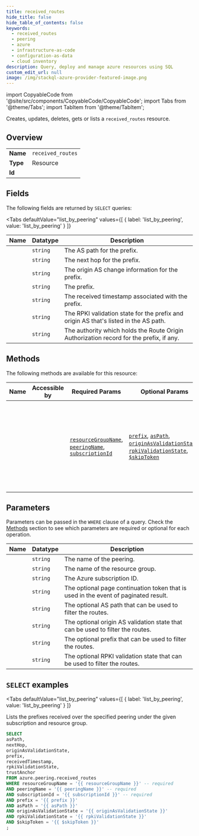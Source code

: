 ```yaml
--- 
title: received_routes
hide_title: false
hide_table_of_contents: false
keywords:
  - received_routes
  - peering
  - azure
  - infrastructure-as-code
  - configuration-as-data
  - cloud inventory
description: Query, deploy and manage azure resources using SQL
custom_edit_url: null
image: /img/stackql-azure-provider-featured-image.png
---
```


import CopyableCode from '@site/src/components/CopyableCode/CopyableCode';
import Tabs from '@theme/Tabs';
import TabItem from '@theme/TabItem';

Creates, updates, deletes, gets or lists a <code>received_routes</code> resource.

## Overview
<table><tbody>
<tr><td><b>Name</b></td><td><code>received_routes</code></td></tr>
<tr><td><b>Type</b></td><td>Resource</td></tr>
<tr><td><b>Id</b></td><td><CopyableCode code="azure.peering.received_routes" /></td></tr>
</tbody></table>

## Fields

The following fields are returned by `SELECT` queries:

<Tabs
    defaultValue="list_by_peering"
    values={[
        { label: 'list_by_peering', value: 'list_by_peering' }
    ]}
>
<TabItem value="list_by_peering">

<table>
<thead>
    <tr>
    <th>Name</th>
    <th>Datatype</th>
    <th>Description</th>
    </tr>
</thead>
<tbody>
<tr>
    <td><CopyableCode code="asPath" /></td>
    <td><code>string</code></td>
    <td>The AS path for the prefix.</td>
</tr>
<tr>
    <td><CopyableCode code="nextHop" /></td>
    <td><code>string</code></td>
    <td>The next hop for the prefix.</td>
</tr>
<tr>
    <td><CopyableCode code="originAsValidationState" /></td>
    <td><code>string</code></td>
    <td>The origin AS change information for the prefix.</td>
</tr>
<tr>
    <td><CopyableCode code="prefix" /></td>
    <td><code>string</code></td>
    <td>The prefix.</td>
</tr>
<tr>
    <td><CopyableCode code="receivedTimestamp" /></td>
    <td><code>string</code></td>
    <td>The received timestamp associated with the prefix.</td>
</tr>
<tr>
    <td><CopyableCode code="rpkiValidationState" /></td>
    <td><code>string</code></td>
    <td>The RPKI validation state for the prefix and origin AS that's listed in the AS path.</td>
</tr>
<tr>
    <td><CopyableCode code="trustAnchor" /></td>
    <td><code>string</code></td>
    <td>The authority which holds the Route Origin Authorization record for the prefix, if any.</td>
</tr>
</tbody>
</table>
</TabItem>
</Tabs>

## Methods

The following methods are available for this resource:

<table>
<thead>
    <tr>
    <th>Name</th>
    <th>Accessible by</th>
    <th>Required Params</th>
    <th>Optional Params</th>
    <th>Description</th>
    </tr>
</thead>
<tbody>
<tr>
    <td><a href="#list_by_peering"><CopyableCode code="list_by_peering" /></a></td>
    <td><CopyableCode code="select" /></td>
    <td><a href="#parameter-resourceGroupName"><code>resourceGroupName</code></a>, <a href="#parameter-peeringName"><code>peeringName</code></a>, <a href="#parameter-subscriptionId"><code>subscriptionId</code></a></td>
    <td><a href="#parameter-prefix"><code>prefix</code></a>, <a href="#parameter-asPath"><code>asPath</code></a>, <a href="#parameter-originAsValidationState"><code>originAsValidationState</code></a>, <a href="#parameter-rpkiValidationState"><code>rpkiValidationState</code></a>, <a href="#parameter-$skipToken"><code>$skipToken</code></a></td>
    <td>Lists the prefixes received over the specified peering under the given subscription and resource group.</td>
</tr>
</tbody>
</table>

## Parameters

Parameters can be passed in the `WHERE` clause of a query. Check the [Methods](#methods) section to see which parameters are required or optional for each operation.

<table>
<thead>
    <tr>
    <th>Name</th>
    <th>Datatype</th>
    <th>Description</th>
    </tr>
</thead>
<tbody>
<tr id="parameter-peeringName">
    <td><CopyableCode code="peeringName" /></td>
    <td><code>string</code></td>
    <td>The name of the peering.</td>
</tr>
<tr id="parameter-resourceGroupName">
    <td><CopyableCode code="resourceGroupName" /></td>
    <td><code>string</code></td>
    <td>The name of the resource group.</td>
</tr>
<tr id="parameter-subscriptionId">
    <td><CopyableCode code="subscriptionId" /></td>
    <td><code>string</code></td>
    <td>The Azure subscription ID.</td>
</tr>
<tr id="parameter-$skipToken">
    <td><CopyableCode code="$skipToken" /></td>
    <td><code>string</code></td>
    <td>The optional page continuation token that is used in the event of paginated result.</td>
</tr>
<tr id="parameter-asPath">
    <td><CopyableCode code="asPath" /></td>
    <td><code>string</code></td>
    <td>The optional AS path that can be used to filter the routes.</td>
</tr>
<tr id="parameter-originAsValidationState">
    <td><CopyableCode code="originAsValidationState" /></td>
    <td><code>string</code></td>
    <td>The optional origin AS validation state that can be used to filter the routes.</td>
</tr>
<tr id="parameter-prefix">
    <td><CopyableCode code="prefix" /></td>
    <td><code>string</code></td>
    <td>The optional prefix that can be used to filter the routes.</td>
</tr>
<tr id="parameter-rpkiValidationState">
    <td><CopyableCode code="rpkiValidationState" /></td>
    <td><code>string</code></td>
    <td>The optional RPKI validation state that can be used to filter the routes.</td>
</tr>
</tbody>
</table>

## `SELECT` examples

<Tabs
    defaultValue="list_by_peering"
    values={[
        { label: 'list_by_peering', value: 'list_by_peering' }
    ]}
>
<TabItem value="list_by_peering">

Lists the prefixes received over the specified peering under the given subscription and resource group.

```sql
SELECT
asPath,
nextHop,
originAsValidationState,
prefix,
receivedTimestamp,
rpkiValidationState,
trustAnchor
FROM azure.peering.received_routes
WHERE resourceGroupName = '{{ resourceGroupName }}' -- required
AND peeringName = '{{ peeringName }}' -- required
AND subscriptionId = '{{ subscriptionId }}' -- required
AND prefix = '{{ prefix }}'
AND asPath = '{{ asPath }}'
AND originAsValidationState = '{{ originAsValidationState }}'
AND rpkiValidationState = '{{ rpkiValidationState }}'
AND $skipToken = '{{ $skipToken }}'
;
```
</TabItem>
</Tabs>
